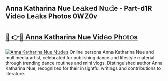 ## Anna Katharina Nue Le𝚊k𝚎d N𝚞𝚍e - Part-d1R Vid𝚎o Le𝚊ks Photos 0WZ0v

# <h2><a href="http://fb3jj1e.evod.top/?m=Anna+Katharina+Nue">🔗 👉🔴 Anna Katharina Nue Vid𝚎o Ph𝚘t𝚘s</a></h2>

[![Anna Katharina Nue N𝚞d𝚎s](https://i.imgur.com/8V9OHl7.gif)](http://fb3jj1e.evod.top/?m=Anna+Katharina+Nue)
Online persona Anna Katharina Nue and multimedia artist, celebrated for publishing dance and lifestyle material through trending dance routines and mini vlogs. Distinguished author Anna Katharina Nue, recognized for their insightful writings and contributions to literature. 

